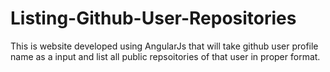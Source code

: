# Listing-Github-User-Repositories
This is website developed using AngularJs that will take github user profile name as a input and list all public repsoitories of that user in proper format. 
